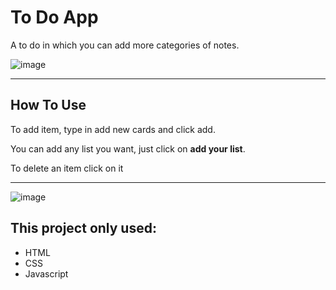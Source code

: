 # **To Do App**

A to do in which you can add more categories of notes.

![image](https://user-images.githubusercontent.com/62030099/104347120-039d1b00-54df-11eb-9827-009e13c3ce14.png)


***

## **How To Use**

To add item, type in add new cards and click add.

You can add any list you want, just click on **add your list**.

To delete an item click on it


***


![image](https://user-images.githubusercontent.com/62030099/104346884-af923680-54de-11eb-8f7b-5e039db8151e.png)

## **This project only used:**

* HTML
* CSS
* Javascript
